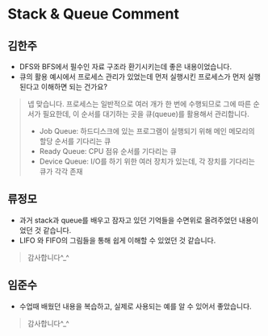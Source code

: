 # Stack & Queue Comment

## 김한주
- DFS와 BFS에서 필수인 자료 구조라 환기시키는데 좋은 내용이었습니다.
- 큐의 활용 예시에서 프로세스 관리가 있었는데 먼저 실행시킨 프로세스가 먼저 실행된다고 이해하면 되는 건가요?

> 넵 맞습니다. 프로세스는 일반적으로 여러 개가 한 번에 수행되므로 그에 따른 순서가 필요한데, 이 순서를 대기하는 곳을 큐(queue)를 활용해서 관리합니다.
> - Job Queue: 하드디스크에 있는 프로그램이 실행되기 위해 메인 메모리의 할당 순서를 기다리는 큐
> - Ready Queue: CPU 점유 순서를 기다리는 큐
> - Device Queue: I/O를 하기 위한 여러 장치가 있는데, 각 장치를 기다리는 큐가 각각 존재


## 류정모
- 과거 stack과 queue를 배우고 잠자고 있던 기억들을 수면위로 올려주었던 내용이었던 것 같습니다.
- LIFO 와 FIFO의 그림들을 통해 쉽게 이해할 수 있었던 것 같습니다.
> 감사합니다^_^

## 임준수
- 수업때 배웠던 내용을 복습하고, 실제로 사용되는 예를 알 수 있어서 좋았습니다.
> 감사합니다^_^
